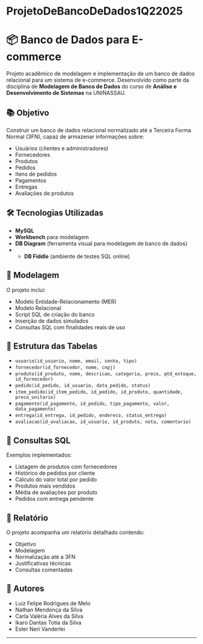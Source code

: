 # ProjetoDeBancoDeDados1Q22025
# 📦 Banco de Dados para E-commerce

Projeto acadêmico de modelagem e implementação de um banco de dados relacional para um sistema de e-commerce. Desenvolvido como parte da disciplina de **Modelagem de Banco de Dados** do curso de **Análise e Desenvolvimento de Sistemas** na UNINASSAU.

## 📚 Objetivo

Construir um banco de dados relacional normalizado até a Terceira Forma Normal (3FN), capaz de armazenar informações sobre:

- Usuários (clientes e administradores)
- Fornecedores
- Produtos
- Pedidos
- Itens de pedidos
- Pagamentos
- Entregas
- Avaliações de produtos

## 🛠️ Tecnologias Utilizadas

- **MySQL**
- **Workbench** para modelagem
- **DB Diagram** (ferramenta visual para modelagem de banco de dados)
- - **DB Fiddle** (ambiente de testes SQL online)

## 📐 Modelagem

O projeto inclui:

- Modelo Entidade-Relacionamento (MER)
- Modelo Relacional
- Script SQL de criação do banco
- Inserção de dados simulados
- Consultas SQL com finalidades reais de uso

## 📁 Estrutura das Tabelas

- `usuario(id_usuario, nome, email, senha, tipo)`
- `fornecedor(id_fornecedor, nome, cnpj)`
- `produto(id_produto, nome, descricao, categoria, preco, qtd_estoque, id_fornecedor)`
- `pedido(id_pedido, id_usuario, data_pedido, status)`
- `item_pedido(id_item_pedido, id_pedido, id_produto, quantidade, preco_unitario)`
- `pagamento(id_pagamento, id_pedido, tipo_pagamento, valor, data_pagamento)`
- `entrega(id_entrega, id_pedido, endereco, status_entrega)`
- `avaliacao(id_avaliacao, id_usuario, id_produto, nota, comentario)`

## 🧪 Consultas SQL

Exemplos implementados:

- Listagem de produtos com fornecedores
- Histórico de pedidos por cliente
- Cálculo do valor total por pedido
- Produtos mais vendidos
- Média de avaliações por produto
- Pedidos com entrega pendente

## 📄 Relatório

O projeto acompanha um relatório detalhado contendo:

- Objetivo
- Modelagem
- Normalização até a 3FN
- Justificativas técnicas
- Consultas comentadas

## 👥 Autores

- Luiz Felipe Rodrigues de Melo
- Nathan Mendonça da Silva
- Carla Valéria Alves da Silva
- Ikaro Dantas Totia da Silva
- Ester Neri Vanderlei
---
